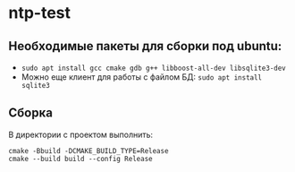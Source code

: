 # ntp-test

## Необходимые пакеты для сборки под ubuntu:

* `sudo apt install gcc cmake gdb g++ libboost-all-dev libsqlite3-dev`
* Можно еще клиент для работы с  файлом БД: `sudo apt install sqlite3`

## Сборка
В директории с проектом выполнить:
```
cmake -Bbuild -DCMAKE_BUILD_TYPE=Release
cmake --build build --config Release
```
